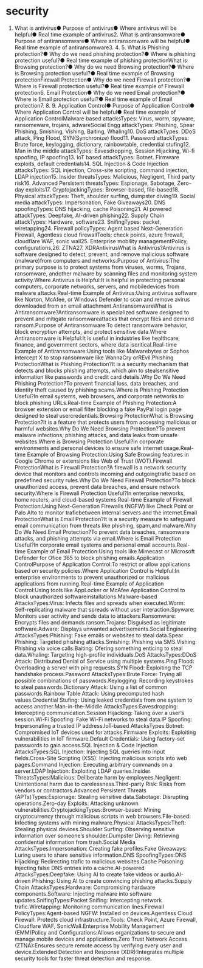 # security


1. What is antivirus● Purpose of antivirus● Where antivirus will be helpful● Real time example of antivirus2. What is antiransomware● Purpose of antiransomware● Where antiransomware will be helpful● Real time example of antiransomware3. 4. 5. What is Phishing protection?● Why do we need phishing protection?● Where is phishing protection useful?● Real time example of phishing protectionWhat is Browsing protection?● Why do we need Browsing protection?● Where is Browsing protection useful?● Real time example of Browsing protectionFirewall Protection● Why do we need Firewall protection?● Where is Firewall protection useful?● Real time example of Firewall protection6. Email Protection● Why do we need Email protection?● Where is Email protection useful?● Real time example of Email protection7. 8. 9. Application Control● Purpose of Application Control● Where Application Control will be helpful● Real time example of Application ControlMalware based attacksTypes: Virus, worm, spyware, ransomeware, trojans, adwareSocial Engg attackTypes: Phishing, Spear Phishing, Smishing, Vishing, Baiting, Whaling10. DoS attackTypes: DDoS attack, Ping Flood, SYN(Synchronize) flood11. Password attackTypes: Brute force, keylogging, dictionary, rainbowtable, credential stufing12. Man in the middle attackTypes: Eavesdropping, Session Hijacking, Wi-fi spoofing, IP spoofing13. IoT based attackTypes: Botnet. Firmware exploits, default credentials14. SQL Injection & Code Injection attacksTypes: SQL injection, Cross-site scripting, command injection, LDAP injection15. Insider threatsTypes: Malicious, Negligent, Third party risk16. Advanced Persistent threatsTypes: Espionage, Sabotage, Zero-day exploits17. CryptojackingTypes: Browser-based, file-based18. Physical attackTypes: Theft, shoulder surfing, dumpster diving19. Social media attackTypes: Impersonation, Fake Giveaways20. DNS spoofingTypes: DNS hijacking, cache Poisoning21. AI powered attackTypes: Deepfake, AI-driven phishing22. Supply Chain attackTypes: Hardware, software23. SnifingTypes: packet, wiretapping24. Firewall policyTypes: Agent based Next-Generation Firewall, Agentless cloud firewallTools: check points, azure firewall, cloudflare WAF, sonic wall25. Enterprise mobility managementPolicy, configurations,26. ZTNA27. XDRAntivirusWhat is Antivirus?Antivirus is software designed to detect, prevent, and remove malicious software (malware)from computers and networks.Purpose of Antivirus:The primary purpose is to protect systems from viruses, worms, Trojans, ransomware, andother malware by scanning files and monitoring system activity.Where Antivirus is Helpful:It is helpful in protecting personal computers, corporate networks, servers, and mobiledevices from malware attacks.Real-time Example of Antivirus:Using antivirus software like Norton, McAfee, or Windows Defender to scan and remove avirus downloaded from an email attachment.AntiransomwareWhat is Antiransomware?Antiransomware is specialized software designed to prevent and mitigate ransomwareattacks that encrypt files and demand ransom.Purpose of Antiransomware:To detect ransomware behavior, block encryption attempts, and protect sensitive data.Where Antiransomware is Helpful:It is useful in industries like healthcare, finance, and government sectors, where data iscritical.Real-time Example of Antiransomware:Using tools like Malwarebytes or Sophos Intercept X to stop ransomware like WannaCry orREvil.Phishing ProtectionWhat is Phishing Protection?It is a security mechanism that detects and blocks phishing attempts, which aim to stealsensitive information like passwords and credit card details.Why Do We Need Phishing Protection?To prevent financial loss, data breaches, and identity theft caused by phishing scams.Where is Phishing Protection Useful?In email systems, web browsers, and corporate networks to block phishing URLs.Real-time Example of Phishing Protection:A browser extension or email filter blocking a fake PayPal login page designed to steal usercredentials.Browsing ProtectionWhat is Browsing Protection?It is a feature that protects users from accessing malicious or harmful websites.Why Do We Need Browsing Protection?To prevent malware infections, phishing attacks, and data leaks from unsafe websites.Where is Browsing Protection Useful?In corporate environments and personal devices to ensure safe internet usage.Real-time Example of Browsing Protection:Using Safe Browsing features in Google Chrome or extensions like Web of Trust (WOT).Firewall ProtectionWhat is Firewall Protection?A firewall is a network security device that monitors and controls incoming and outgoingtrafic based on predefined security rules.Why Do We Need Firewall Protection?To block unauthorized access, prevent data breaches, and ensure network security.Where is Firewall Protection Useful?In enterprise networks, home routers, and cloud-based systems.Real-time Example of Firewall Protection:Using Next-Generation Firewalls (NGFW) like Check Point or Palo Alto to monitor traficbetween internal servers and the internet.Email ProtectionWhat is Email Protection?It is a security measure to safeguard email communication from threats like phishing, spam,and malware.Why Do We Need Email Protection?To prevent data breaches, ransomware attacks, and phishing attempts via email.Where is Email Protection Useful?In corporate email systems and personal email accounts.Real-time Example of Email Protection:Using tools like Mimecast or Microsoft Defender for Ofice 365 to block phishing emails.Application ControlPurpose of Application Control:To restrict or allow applications based on security policies.Where Application Control is Helpful:In enterprise environments to prevent unauthorized or malicious applications from running.Real-time Example of Application Control:Using tools like AppLocker or McAfee Application Control to block unauthorized softwareinstallations.Malware-based AttacksTypes:Virus: Infects files and spreads when executed.Worm: Self-replicating malware that spreads without user interaction.Spyware: Monitors user activity and sends data to attackers.Ransomware: Encrypts files and demands ransom.Trojans: Disguised as legitimate software.Adware: Displays unwanted advertisements.Social Engineering AttacksTypes:Phishing: Fake emails or websites to steal data.Spear Phishing: Targeted phishing attacks.Smishing: Phishing via SMS.Vishing: Phishing via voice calls.Baiting: Ofering something enticing to steal data.Whaling: Targeting high-profile individuals.DoS AttacksTypes:DDoS Attack: Distributed Denial of Service using multiple systems.Ping Flood: Overloading a server with ping requests.SYN Flood: Exploiting the TCP handshake process.Password AttacksTypes:Brute Force: Trying all possible combinations of passwords.Keylogging: Recording keystrokes to steal passwords.Dictionary Attack: Using a list of common passwords.Rainbow Table Attack: Using precomputed hash values.Credential Stufing: Using leaked credentials from one system to access another.Man-in-the-Middle AttacksTypes:Eavesdropping: Intercepting communication.Session Hijacking: Taking over a user’s session.Wi-Fi Spoofing: Fake Wi-Fi networks to steal data.IP Spoofing: Impersonating a trusted IP address.IoT-based AttacksTypes:Botnet: Compromised IoT devices used for attacks.Firmware Exploits: Exploiting vulnerabilities in IoT firmware.Default Credentials: Using factory-set passwords to gain access.SQL Injection & Code Injection AttacksTypes:SQL Injection: Injecting SQL queries into input fields.Cross-Site Scripting (XSS): Injecting malicious scripts into web pages.Command Injection: Executing arbitrary commands on a server.LDAP Injection: Exploiting LDAP queries.Insider ThreatsTypes:Malicious: Deliberate harm by employees.Negligent: Unintentional harm due to carelessness.Third-party Risk: Risks from vendors or contractors.Advanced Persistent Threats (APTs)Types:Espionage: Stealing sensitive data.Sabotage: Disrupting operations.Zero-day Exploits: Attacking unknown vulnerabilities.CryptojackingTypes:Browser-based: Mining cryptocurrency through malicious scripts in web browsers.File-based: Infecting systems with mining malware.Physical AttacksTypes:Theft: Stealing physical devices.Shoulder Surfing: Observing sensitive information over someone’s shoulder.Dumpster Diving: Retrieving confidential information from trash.Social Media AttacksTypes:Impersonation: Creating fake profiles.Fake Giveaways: Luring users to share sensitive information.DNS SpoofingTypes:DNS Hijacking: Redirecting trafic to malicious websites.Cache Poisoning: Injecting false DNS entries into a cache.AI-powered AttacksTypes:Deepfake: Using AI to create fake videos or audio.AI-driven Phishing: Using AI to create convincing phishing attacks.Supply Chain AttacksTypes:Hardware: Compromising hardware components.Software: Injecting malware into software updates.SnifingTypes:Packet Snifing: Intercepting network trafic.Wiretapping: Monitoring communication lines.Firewall PolicyTypes:Agent-based NGFW: Installed on devices.Agentless Cloud Firewall: Protects cloud infrastructure.Tools: Check Point, Azure Firewall, Cloudflare WAF, SonicWall.Enterprise Mobility Management (EMM)Policy and Configurations:Allows organizations to secure and manage mobile devices and applications.Zero Trust Network Access (ZTNA):Ensures secure remote access by verifying every user and device.Extended Detection and Response (XDR):Integrates multiple security tools for faster threat detection and response.
